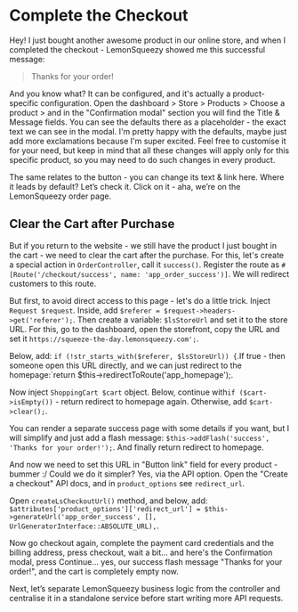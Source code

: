 # Complete the Checkout

Hey! I just bought another awesome product in our online store, and when I completed the checkout - LemonSqueezy showed me this successful message:

> Thanks for your order!

And you know what? It can be configured, and it's actually a product-specific configuration. Open the dashboard > Store > Products > Choose a product > and in the "Confirmation modal" section you will find the Title & Message fields. You can see the defaults there as a placeholder - the exact text we can see in the modal. I'm pretty happy with the defaults, maybe just add more exclamations because I'm super excited. Feel free to customise it for your need, but keep in mind that all these changes will apply only for this specific product, so you may need to do such changes in every product.

The same relates to the button - you can change its text & link here. Where it leads by default? Let’s check it. Click on it - aha, we’re on the LemonSqueezy order page.

## Clear the Cart after Purchase

But if you return to the website - we still have the product I just bought in the cart - we need to clear the cart after the purchase. For this, let's create a special action in `OrderController`, call it `success()`. Register the route as `#[Route('/checkout/success', name: 'app_order_success')]`. We will redirect customers to this route.

But first, to avoid direct access to this page - let's do a little trick. Inject `Request $request`. Inside, add `$referer = $request->headers->get('referer');`. Then create a variable: `$lsStoreUrl` and set it to the store URL. For this, go to the dashboard, open the storefront, copy the URL and set it `https://squeeze-the-day.lemonsqueezy.com';`.

Below, add: `if (!str_starts_with($referer, $lsStoreUrl)) {`.If true - then someone open this URL directly, and we can just redirect to the homepage:`return $this->redirectToRoute('app_homepage');.

Now inject `ShoppingCart $cart` object. Below, continue with`if ($cart->isEmpty())` - return redirect to homepage again. Otherwise, add `$cart->clear();`.

You can render a separate success page with some details if you want, but I will simplify and just add a flash message: `$this->addFlash('success', 'Thanks for your order!');`. And finally return redirect to homepage.

And now we need to set this URL in "Button link" field for every product - bummer :/ Could we do it simpler? Yes, via the API option. Open the "Create a checkout" API docs, and in `product_options` see `redirect_url`.

Open `createLsCheckoutUrl()` method, and below, add: `$attributes['product_options']['redirect_url'] = $this->generateUrl('app_order_success', [], UrlGeneratorInterface::ABSOLUTE_URL),`.

Now go checkout again, complete the payment card credentials and the billing address, press checkout, wait a bit… and here's the Confirmation modal, press Continue... yes, our success flash message "Thanks for your order!", and the cart is completely empty now.

Next, let’s separate LemonSqueezy business logic from the controller and centralise it in a standalone service before start writing more API requests.
